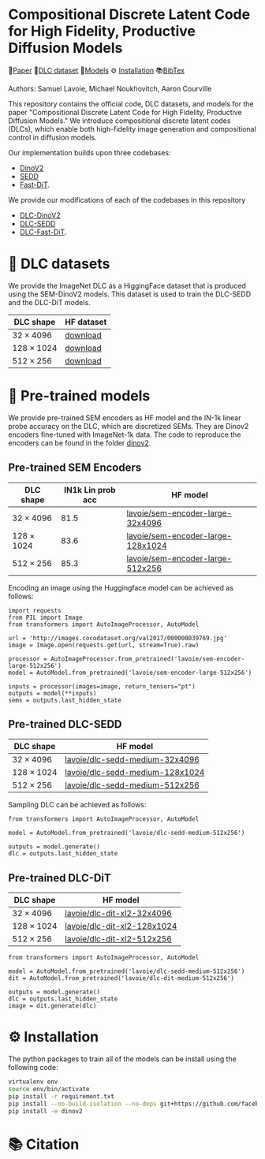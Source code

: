 # Compositional Discrete Latent Code for High Fidelity, Productive Diffusion Models

📄[Paper]() 📁[DLC dataset](#-DLC-datasets) 📀[Models](#-Pre-trained-models) ⚙️ [Installation](#-Installation) 📚[BibTex](#-Citation)

Authors: Samuel Lavoie, Michael Noukhovitch, Aaron Courville

This repository contains the official code, DLC datasets, and models for the paper "Compositional Discrete Latent Code for High Fidelity, Productive Diffusion Models."
We introduce compositional discrete latent codes (DLCs), which enable both high-fidelity image generation and compositional control in diffusion models.

Our implementation builds upon three codebases: 
* [DinoV2](https://github.com/facebookresearch/dinov2)
* [SEDD](https://github.com/louaaron/Score-Entropy-Discrete-Diffusion)
* [Fast-DiT](https://github.com/chuanyangjin/fast-DiT).

We provide our modifications of each of the codebases in this repository
* [DLC-DinoV2](./dinov2)
* [DLC-SEDD](./sedd)
* [DLC-Fast-DiT](./dit).

# 📁 DLC datasets

We provide the ImageNet DLC as a HiggingFace dataset that is produced using the SEM-DinoV2 models.
This dataset is used to train the DLC-SEDD and the DLC-DiT models.

| DLC shape        | HF dataset |
| --------------   | ------- |
| $32\times 4096$  | [download]()  |
| $128\times 1024$ | [download]()  |
| $512\times 256$  | [download]()  |

# 📀 Pre-trained models

We provide pre-trained SEM encoders as HF model and the IN-1k linear probe accuracy on the DLC, which are discretized SEMs.
They are Dinov2 encoders fine-tuned with ImageNet-1k data.
The code to reproduce the encoders can be found in the folder [dinov2](./dinov2).

## Pre-trained SEM Encoders
| DLC shape        | IN1k Lin prob acc |   HF model    |
| --------------   | ----------------- | ------------- |
| $32\times 4096$  | 81.5              | [lavoie/sem-encoder-large-32x4096]()  |
| $128\times 1024$ | 83.6              | [lavoie/sem-encoder-large-128x1024]()  |
| $512\times 256$  | 85.3              | [lavoie/sem-encoder-large-512x256]()  |

Encoding an image using the Huggingface model can be achieved as follows:
```
import requests
from PIL import Image
from transformers import AutoImageProcessor, AutoModel

url = 'http://images.cocodataset.org/val2017/000000039769.jpg'
image = Image.open(requests.get(url, stream=True).raw)

processor = AutoImageProcessor.from_pretrained('lavoie/sem-encoder-large-512x256')
model = AutoModel.from_pretrained('lavoie/sem-encoder-large-512x256')

inputs = processor(images=image, return_tensors="pt")
outputs = model(**inputs)
sems = outputs.last_hidden_state
```

## Pre-trained DLC-SEDD
| DLC shape         | HF model |
| --------------    | ------------- |
| $32\times 4096$   | [lavoie/dlc-sedd-medium-32x4096]()  |
| $128\times 1024$  | [lavoie/dlc-sedd-medium-128x1024]()  |
| $512\times 256$   | [lavoie/dlc-sedd-medium-512x256]()  |

Sampling DLC can be achieved as follows:
```
from transformers import AutoImageProcessor, AutoModel

model = AutoModel.from_pretrained('lavoie/dlc-sedd-medium-512x256')

outputs = model.generate()
dlc = outputs.last_hidden_state
```

## Pre-trained DLC-DiT
| DLC shape         | HF model |
| --------------    | ------------- |
| $32\times 4096$   | [lavoie/dlc-dit-xl2-32x4096]()  |
| $128\times 1024$  | [lavoie/dlc-dit-xl2-128x1024]()  |
| $512\times 256$   | [lavoie/dlc-dit-xl2-512x256]()  |

```
from transformers import AutoImageProcessor, AutoModel

model = AutoModel.from_pretrained('lavoie/dlc-sedd-medium-512x256')
dit = AutoModel.from_pretrained('lavoie/dlc-dit-medium-512x256')

outputs = model.generate()
dlc = outputs.last_hidden_state
image = dit.generate(dlc)
```

# ⚙️  Installation
The python packages to train all of the models can be install using the following code:
```bash
virtualenv env
source env/bin/activate
pip install -r requirement.txt
pip install --no-build-isolation --no-deps git+https://github.com/facebookresearch/xformers.git
pip install -e dinov2
```

# 📚 Citation
